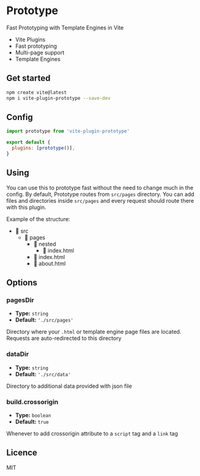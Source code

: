 # Prototype

Fast Prototyping with Template Engines in Vite

- Vite Plugins
- Fast prototyping
- Multi-page support
- Template Engines

## Get started

```sh
npm create vite@latest
npm i vite-plugin-prototype --save-dev
```

## Config

```js
import prototype from 'vite-plugin-prototype'

export default {
  plugins: [prototype()],
}
```

## Using

You can use this to prototype fast without the need to change much in the config.
By default, Prototype routes from `src/pages` directory.
You can add files and directories inside `src/pages` and every request should route there with this plugin.

Example of the structure:

- 📁 src
  - 📁 pages
    - 📁 nested
      - 📄 index.html
    - 📄 index.html
    - 📄 about.html

## Options

### pagesDir

- **Type:** `string`
- **Default:** `'./src/pages'`

Directory where your `.html` or template engine page files are located. Requests are auto-redirected to this directory

### dataDir

- **Type:** `string`
- **Default:** `'./src/data'`

Directory to additional data provided with json file

### build.crossorigin

- **Type:** `boolean`
- **Default:** `true`

Whenever to add crossorigin attribute to a `script` tag and a `link` tag

## Licence

MIT
